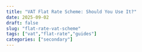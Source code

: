 ```yaml
---
title: "VAT Flat Rate Scheme: Should You Use It?"
date: 2025-09-02
draft: false
slug: "flat-rate-vat-scheme"
tags: ["vat","flat-rate","guides"]
categories: ["secondary"]
---
```

